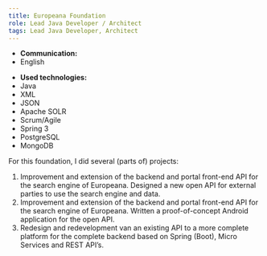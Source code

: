 ```yaml
---
title: Europeana Foundation
role: Lead Java Developer / Architect
tags: Lead Java Developer, Architect
---
```


- **Communication:**
- English

* **Used technologies:**
* Java
* XML
* JSON
* Apache SOLR
* Scrum/Agile
* Spring 3
* PostgreSQL
* MongoDB

For this foundation, I did several (parts of) projects:

1. Improvement and extension of the backend and portal front-end API for the search engine of
   Europeana. Designed a new open API for external parties to use the search engine and data.
2. Improvement and extension of the backend and portal front-end API for the search engine of
   Europeana. Written a proof-of-concept Android application for the open API.
3. Redesign and redevelopment van an existing API to a more complete platform for the complete
   backend based on Spring (Boot), Micro Services and REST API’s.
